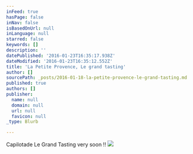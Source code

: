 ```yaml
---
inFeed: true
hasPage: false
inNav: false
isBasedOnUrl: null
inLanguage: null
starred: false
keywords: []
description: ''
datePublished: '2016-01-23T16:35:17.938Z'
dateModified: '2016-01-23T16:35:12.552Z'
title: 'La Petite Provence, Le grand tasting'
author: []
sourcePath: _posts/2016-01-18-la-petite-provence-le-grand-tasting.md
published: true
authors: []
publisher:
  name: null
  domain: null
  url: null
  favicon: null
_type: Blurb

---
```

Capilotade Le Grand Tasting very soon !!
![](https://the-grid-user-content.s3-us-west-2.amazonaws.com/c185fb75-2d04-43f8-b9cf-186559d1967f.jpg)
